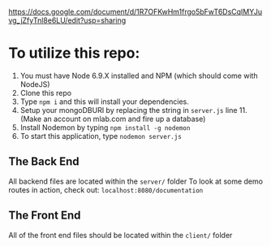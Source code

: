 https://docs.google.com/document/d/1R7OFKwHm1frgo5bFwT6DsCqIMYJuvg_jZfyTnl8e6LU/edit?usp=sharing

# To utilize this repo:

  1. You must have Node 6.9.X installed and NPM (which should come with NodeJS)
  2. Clone this repo
  3. Type `npm i` and this will install your dependencies.
  4. Setup your mongoDBURI by replacing the string in `server.js` line 11. (Make an account on mlab.com and fire up a database)
  5. Install Nodemon by typing `npm install -g nodemon`
  6. To start this application, type `nodemon server.js`

## The Back End
 All backend files are located within the `server/` folder
 To look at some demo routes in action, check out: `localhost:8080/documentation`
 
 ## The Front End
 All of the front end files should be located within the `client/` folder

